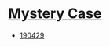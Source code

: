 <!--
Filename: 	index.md
Project: 	/Users/shume/Developer/physician/Neurol/MC
Author: 	shumez <https://github.com/shumez>
Created: 	2019-04-30 15:50:6
Modified: 	2019-05-24 16:54:2
-----
Copyright (c) 2019 shumez
-->

# [Mystery Case][MC]


<!-- * [19mmdd ...](2019-mm-dd_yoMF.md) -->
* [190429 ](2019-04-29_23M.md)

[MC]: https://www.neurology.org/search/jcode%3Aneurology%7C%7Cneurclinpract%7C%7Cnng%7C%7Cnnn%20sort%3Apublication-date%20toc_section%3AResident%20and%20Fellow%20Section%7C%7C%20Resident%20%26%20Fellow%20Section?see_more_page=1&see_more_page_title=